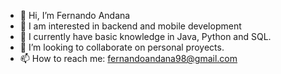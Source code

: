 - 👋 Hi, I’m Fernando Andana
- 👀 I am interested in backend and mobile development
- 🌱 I currently have basic knowledge in Java, Python and SQL.
- 💞️ I’m looking to collaborate on personal proyects.
- 📫 How to reach me: fernandoandana98@gmail.com

<!---
FerA01/FerA01 is a ✨ special ✨ repository because its `README.md` (this file) appears on your GitHub profile.
You can click the Preview link to take a look at your changes.
--->
